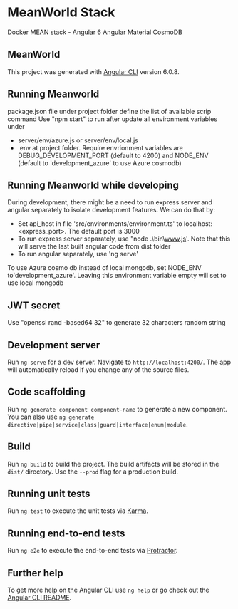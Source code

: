 # MeanWorld Stack

Docker
MEAN stack - Angular 6
Angular Material
CosmoDB

## MeanWorld

This project was generated with [Angular CLI](https://github.com/angular/angular-cli) version 6.0.8.

## Running Meanworld

package.json file under project folder define the list of available scrip command
Use "npm start" to run after update all environment variables under

- server/env/azure.js or server/env/local.js
- .env at project folder. Require envrionment variables are DEBUG_DEVELOPMENT_PORT (default to 4200) and NODE_ENV (default to 'development_azure' to use Azure cosmodb)

## Running Meanworld while developing

During development, there might be a need to run express server and angular separately to isolate development features. We can do that by:

- Set api_host in file 'src/environments/environment.ts' to localhost:<express_port>. The default port is 3000
- To run express server separately, use "node .\bin\www.js'. Note that this will serve the last built angular code from dist folder
- To run angular separately, use 'ng serve'

To use Azure cosmo db instead of local mongodb, set NODE_ENV to'development_azure'. Leaving this environment variable empty will set to use local mongodb

## JWT secret

Use "openssl rand -based64 32" to generate 32 characters random string

## Development server

Run `ng serve` for a dev server. Navigate to `http://localhost:4200/`. The app will automatically reload if you change any of the source files.

## Code scaffolding

Run `ng generate component component-name` to generate a new component. You can also use `ng generate directive|pipe|service|class|guard|interface|enum|module`.

## Build

Run `ng build` to build the project. The build artifacts will be stored in the `dist/` directory. Use the `--prod` flag for a production build.

## Running unit tests

Run `ng test` to execute the unit tests via [Karma](https://karma-runner.github.io).

## Running end-to-end tests

Run `ng e2e` to execute the end-to-end tests via [Protractor](http://www.protractortest.org/).

## Further help

To get more help on the Angular CLI use `ng help` or go check out the [Angular CLI README](https://github.com/angular/angular-cli/blob/master/README.md).
